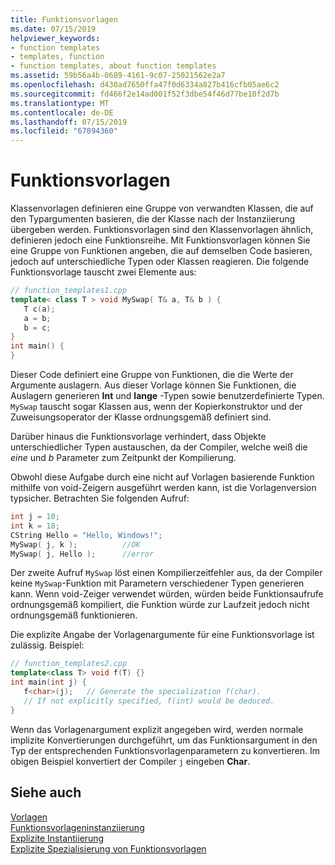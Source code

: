 ```yaml
---
title: Funktionsvorlagen
ms.date: 07/15/2019
helpviewer_keywords:
- function templates
- templates, function
- function templates, about function templates
ms.assetid: 59b56a4b-0689-4161-9c07-25021562e2a7
ms.openlocfilehash: d430ad7650ffa47f0d6334a827b416cfb05ae6c2
ms.sourcegitcommit: fd466f2e14ad001f52f3dbe54f46d77be10f2d7b
ms.translationtype: MT
ms.contentlocale: de-DE
ms.lasthandoff: 07/15/2019
ms.locfileid: "67894360"
---
```

# <a name="function-templates"></a>Funktionsvorlagen

Klassenvorlagen definieren eine Gruppe von verwandten Klassen, die auf den Typargumenten basieren, die der Klasse nach der Instanziierung übergeben werden. Funktionsvorlagen sind den Klassenvorlagen ähnlich, definieren jedoch eine Funktionsreihe. Mit Funktionsvorlagen können Sie eine Gruppe von Funktionen angeben, die auf demselben Code basieren, jedoch auf unterschiedliche Typen oder Klassen reagieren. Die folgende Funktionsvorlage tauscht zwei Elemente aus:

```cpp
// function_templates1.cpp
template< class T > void MySwap( T& a, T& b ) {
   T c(a);
   a = b;
   b = c;
}
int main() {
}
```

Dieser Code definiert eine Gruppe von Funktionen, die die Werte der Argumente auslagern. Aus dieser Vorlage können Sie Funktionen, die Auslagern generieren **Int** und **lange** -Typen sowie benutzerdefinierte Typen. `MySwap` tauscht sogar Klassen aus, wenn der Kopierkonstruktor und der Zuweisungsoperator der Klasse ordnungsgemäß definiert sind.

Darüber hinaus die Funktionsvorlage verhindert, dass Objekte unterschiedlicher Typen austauschen, da der Compiler, welche weiß die *eine* und *b* Parameter zum Zeitpunkt der Kompilierung.

Obwohl diese Aufgabe durch eine nicht auf Vorlagen basierende Funktion mithilfe von void-Zeigern ausgeführt werden kann, ist die Vorlagenversion typsicher. Betrachten Sie folgenden Aufruf:

```cpp
int j = 10;
int k = 18;
CString Hello = "Hello, Windows!";
MySwap( j, k );          //OK
MySwap( j, Hello );      //error
```

Der zweite Aufruf `MySwap` löst einen Kompilierzeitfehler aus, da der Compiler keine `MySwap`-Funktion mit Parametern verschiedener Typen generieren kann. Wenn void-Zeiger verwendet würden, würden beide Funktionsaufrufe ordnungsgemäß kompiliert, die Funktion würde zur Laufzeit jedoch nicht ordnungsgemäß funktionieren.

Die explizite Angabe der Vorlagenargumente für eine Funktionsvorlage ist zulässig. Beispiel:

```cpp
// function_templates2.cpp
template<class T> void f(T) {}
int main(int j) {
   f<char>(j);   // Generate the specialization f(char).
   // If not explicitly specified, f(int) would be deduced.
}
```

Wenn das Vorlagenargument explizit angegeben wird, werden normale implizite Konvertierungen durchgeführt, um das Funktionsargument in den Typ der entsprechenden Funktionsvorlagenparametern zu konvertieren. Im obigen Beispiel konvertiert der Compiler `j` eingeben **Char**.

## <a name="see-also"></a>Siehe auch

[Vorlagen](../cpp/templates-cpp.md)<br/>
[Funktionsvorlageninstanziierung](../cpp/function-template-instantiation.md)<br/>
[Explizite Instantiierung](../cpp/explicit-instantiation.md)<br/>
[Explizite Spezialisierung von Funktionsvorlagen](../cpp/explicit-specialization-of-function-templates.md)